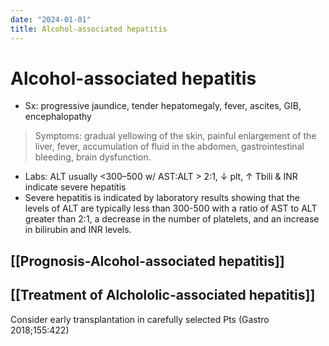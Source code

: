 ```yaml
---
date: "2024-01-01"
title: Alcohol-associated hepatitis
---
```


# Alcohol-associated hepatitis

* Sx: progressive jaundice, tender hepatomegaly, fever, ascites, GIB, encephalopathy
> Symptoms: gradual yellowing of the skin, painful enlargement of the liver, fever, accumulation of fluid in the abdomen, gastrointestinal bleeding, brain dysfunction.

* Labs: ALT usually <300–500 w/ AST:ALT > 2:1, ↓ plt, ↑ Tbili & INR indicate severe hepatitis
* Severe hepatitis is indicated by laboratory results showing that the levels of ALT are typically less than 300-500 with a ratio of AST to ALT greater than 2:1, a decrease in the number of platelets, and an increase in bilirubin and INR levels.

## [[Prognosis-Alcohol-associated hepatitis]]
## [[Treatment of Alchololic-associated hepatitis]]

Consider early transplantation in carefully selected Pts (Gastro 2018;155:422)
